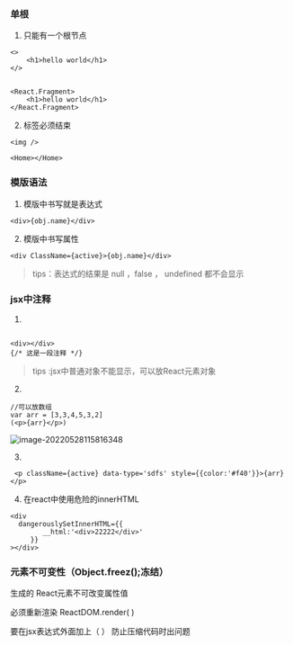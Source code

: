 ### 单根

1. 只能有一个根节点

```tsx
<>
	<h1>hello world</h1>
</>


<React.Fragment>
	<h1>hello world</h1>
</React.Fragment>
```



2. 标签必须结束

```tsx
<img />

<Home></Home>
```



### 模版语法

1. 模版中书写就是表达式

```tsx
<div>{obj.name}</div>
```

2. 模版中书写属性

```tsx
<div ClassName={active}>{obj.name}</div>
```



>  tips：表达式的结果是 null ，false ， undefined 都不会显示



### jsx中注释

1.

```tsx

<div></div>
{/* 这是一段注释 */}
```



> tips :jsx中普通对象不能显示，可以放React元素对象

2.

```tsx
//可以放数组
var arr = [3,3,4,5,3,2]
(<p>{arr}</p>)
```

![image-20220528115816348](https://tva1.sinaimg.cn/large/e6c9d24egy1h2nzep0s8hj209g0c2glp.jpg)

3.

```tsx
 <p className={active} data-type='sdfs' style={{color:'#f40'}}>{arr}</p>
```



4. 在react中使用危险的innerHTML

```tsx
<div 
  dangerouslySetInnerHTML={{
        __html:'<div>22222</div>'
     }}
></div>
```



### 元素不可变性（Object.freez();冻结）

 

生成的 React元素不可改变属性值

必须重新渲染 ReactDOM.render( )



要在jsx表达式外面加上（ ） 防止压缩代码时出问题